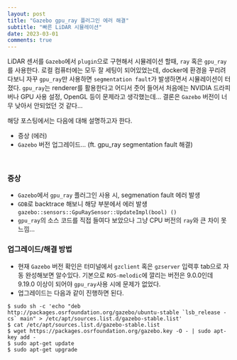 ```yaml
---
layout: post
title: "Gazebo gpu_ray 플러그인 에러 해결"
subtitle: "빠른 LiDAR 시뮬레이션"
date: 2023-03-01
comments: true
---
```


LiDAR 센서를 `Gazebo`에서 `plugin`으로 구현해서 시뮬레이션 할때, `ray` 혹은 `gpu_ray`를 사용한다.
로컬 컴퓨터에는 모두 잘 세팅이 되어있었는데, docker에 환경을 꾸리려다보니 자꾸 `gpu_ray`만 사용하면 `segmentation fault`가 발생하면서 시뮬레이션이 터졌다.
`gpu_ray`는 renderer를 활용한다고 어디서 줏어 들어서 처음에는 NVIDIA 드라피버나 GPU 사용 설정, OpenGL 등이 문제라고 생각했는데...
결론은 `Gazebo` 버전이 너무 낮아서 안되었던 것 같다...

해당 포스팅에서는 다음에 대해 설명하고자 한다.
+ 증상 (에러)
+ `Gazebo` 버전 업그레이드... (ft. gpu_ray segmentation fault 해결)

<br/>

### 증상
+ `Gazebo`에서 `gpu_ray` 플러그인 사용 시, segmenation fault 에러 발생
+ `GDB`로 backtrace 해보니 해당 부분에서 에러 발생 `gazebo::sensors::GpuRaySensor::UpdateImpl(bool) ()`
+ `gpu_ray`의 소스 코드를 직접 들여다 보았으나 그냥 CPU 버전의 `ray`와 큰 차이 못 느낌... 

### 업그레이드/해결 방법
+ 현재 `Gazebo` 버전 확인은 터미널에서 `gzclient` 혹은 `gzserver` 입력후 tab으로 자동 완성해보면 알수있다. 기본으로 `ROS-melodic`에 깔리는 버전은 9.0.0인데 9.19.0 이상이 되어야 `gpu_ray`사용 시에 문제가 없었다.
+ 업그레이드는 다음과 같이 진행하면 된다.

```shell
$ sudo sh -c 'echo "deb http://packages.osrfoundation.org/gazebo/ubuntu-stable `lsb_release -cs` main" > /etc/apt/sources.list.d/gazebo-stable.list'
$ cat /etc/apt/sources.list.d/gazebo-stable.list
$ wget https://packages.osrfoundation.org/gazebo.key -O - | sudo apt-key add -
$ sudo apt-get update
$ sudo apt-get upgrade
```